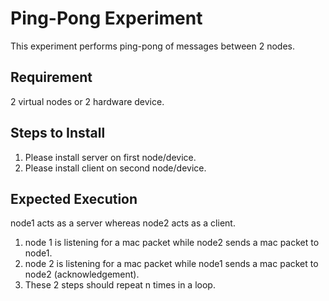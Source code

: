 # Ping-Pong Experiment
This experiment performs ping-pong of messages between 2 nodes.

## Requirement 
2 virtual nodes or 2 hardware device.

## Steps to Install

1. Please install server on first node/device.
2. Please install client on second node/device.

## Expected Execution
node1 acts as a server whereas node2 acts as a client.

1. node 1 is listening for a mac packet while node2 sends a mac packet to node1.
2. node 2 is listening for a mac packet while node1 sends a mac packet to node2 (acknowledgement).
3. These 2 steps should repeat n times in a loop.
